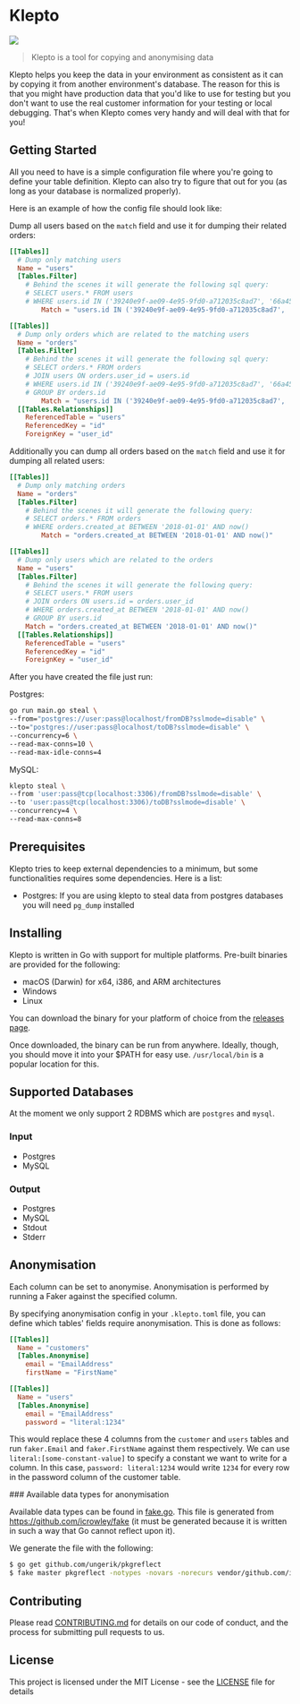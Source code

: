 Klepto
=====

[![](https://travis-ci.org/hellofresh/klepto.svg?branch=master)](https://travis-ci.org/hellofresh/klepto)

> Klepto is a tool for copying and anonymising data

Klepto helps you keep the data in your environment as consistent as it can by copying it from another environment's database. The reason for this is that you might have production data that you'd like to use for testing but you don't want to use the real customer information for your testing or local debugging. That's when Klepto comes very handy and will deal with that for you!

## Getting Started

All you need to have is a simple configuration file where you're going to define your table definition. Klepto can also try to figure that out for you (as long as your database is normalized properly).

Here is an example of how the config file should look like:

Dump all users based on the `match` field and use it for dumping their related orders:
```toml
[[Tables]]
  # Dump only matching users
  Name = "users"
  [Tables.Filter]
    # Behind the scenes it will generate the following sql query:
    # SELECT users.* FROM users
    # WHERE users.id IN ('39240e9f-ae09-4e95-9fd0-a712035c8ad7', '66a45c1b-19af-4ab5-8747-1b0e2d79339d')
		Match = "users.id IN ('39240e9f-ae09-4e95-9fd0-a712035c8ad7', '66a45c1b-19af-4ab5-8747-1b0e2d79339d')"

[[Tables]]
  # Dump only orders which are related to the matching users
  Name = "orders"
  [Tables.Filter]
    # Behind the scenes it will generate the following sql query:
    # SELECT orders.* FROM orders
    # JOIN users ON orders.user_id = users.id
    # WHERE users.id IN ('39240e9f-ae09-4e95-9fd0-a712035c8ad7', '66a45c1b-19af-4ab5-8747-1b0e2d79339d')
    # GROUP BY orders.id
		Match = "users.id IN ('39240e9f-ae09-4e95-9fd0-a712035c8ad7', '66a45c1b-19af-4ab5-8747-1b0e2d79339d')"
  [[Tables.Relationships]]
    ReferencedTable = "users"
    ReferencedKey = "id"
    ForeignKey = "user_id"
```

Additionally you can dump all orders based on the `match` field and use it for dumping all related users:
```toml
[[Tables]]
  # Dump only matching orders
  Name = "orders"
  [Tables.Filter]
    # Behind the scenes it will generate the following query:
    # SELECT orders.* FROM orders
    # WHERE orders.created_at BETWEEN '2018-01-01' AND now()
		Match = "orders.created_at BETWEEN '2018-01-01' AND now()"

[[Tables]]
  # Dump only users which are related to the orders
  Name = "users"
  [Tables.Filter]
    # Behind the scenes it will generate the following query:
    # SELECT users.* FROM users
    # JOIN orders ON users.id = orders.user_id
    # WHERE orders.created_at BETWEEN '2018-01-01' AND now()
    # GROUP BY users.id
    Match = "orders.created_at BETWEEN '2018-01-01' AND now()"
  [[Tables.Relationships]]
    ReferencedTable = "users"
    ReferencedKey = "id"
    ForeignKey = "user_id"
```

After you have created the file just run:

Postgres:
```sh
go run main.go steal \
--from="postgres://user:pass@localhost/fromDB?sslmode=disable" \
--to="postgres://user:pass@localhost/toDB?sslmode=disable" \
--concurrency=6 \
--read-max-conns=10 \
--read-max-idle-conns=4
```

MySQL:
```sh
klepto steal \
--from 'user:pass@tcp(localhost:3306)/fromDB?sslmode=disable' \
--to 'user:pass@tcp(localhost:3306)/toDB?sslmode=disable' \
--concurrency=4 \
--read-max-conns=8
```

## Prerequisites

Klepto tries to keep external dependencies to a minimum, but some functionalities requires some dependencies. Here is a list:

- Postgres: If you are using klepto to steal data from postgres databases you will need `pg_dump` installed

## Installing 

Klepto is written in Go with support for multiple platforms. Pre-built binaries are provided for the following:

- macOS (Darwin) for x64, i386, and ARM architectures
- Windows
- Linux

You can download the binary for your platform of choice from the [releases page](https://github.com/hellofresh/klepto/releases).

Once downloaded, the binary can be run from anywhere. Ideally, though, you should move it into your $PATH for easy use. `/usr/local/bin` is a popular location for this.

## Supported Databases

At the moment we only support 2 RDBMS which are `postgres` and `mysql`.

### Input
- Postgres
- MySQL


### Output
- Postgres
- MySQL
- Stdout
- Stderr

## Anonymisation

Each column can be set to anonymise. Anonymisation is performed by running a Faker against the specified column.

By specifying anonymisation config in your `.klepto.toml` file, you can define which tables' fields require anonymisation. This is done as follows:

```toml
[[Tables]]
  Name = "customers"
  [Tables.Anonymise]
    email = "EmailAddress"
    firstName = "FirstName"

[[Tables]]
  Name = "users"
  [Tables.Anonymise]
    email = "EmailAddress"
    password = "literal:1234"
```

This would replace these 4 columns from the `customer` and `users` tables and run `faker.Email` and `faker.FirstName` against them respectively. We can use `literal:[some-constant-value]` to specify a constant we want to write for a column. In this case, `password: literal:1234` would write `1234` for every row in the password column of the customer table.

### Available data types for anonymisation

Available data types can be found in [fake.go](pkg/anonymiser/fake.go). This file is generated from https://github.com/icrowley/fake (it must be generated because it is written in such a way that Go cannot reflect upon it).

We generate the file with the following:

```sh
$ go get github.com/ungerik/pkgreflect
$ fake master pkgreflect -notypes -novars -norecurs vendor/github.com/icrowley/fake/
```

## Contributing

Please read [CONTRIBUTING.md](CONTRIBUTING.md) for details on our code of conduct, and the process for submitting pull requests to us.

## License

This project is licensed under the MIT License - see the [LICENSE](LICENSE) file for details
